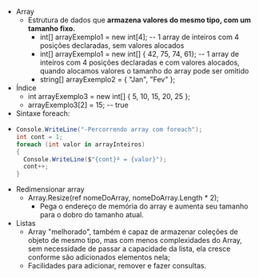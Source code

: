 * Array
  * Estrutura de dados que **armazena valores do mesmo tipo, com um tamanho fixo.**
    * int[] arrayExemplo1 = new int[4]; -- 1 array de inteiros com 4 posições declaradas, sem valores alocados
    * int[] arrayExemplo1 = new int[] { 42, 75, 74, 61}; -- 1 array de inteiros com 4 posições declaradas e com valores alocados, quando alocamos valores o tamanho do array pode ser omitido
    * string[] arrayExemplo2 = { "Jan", "Fev" };
* Índice
  * int arrayExemplo3 = new int[] { 5, 10, 15, 20, 25 };
  * arrayExemplo3[2] = 15; -- true
* Sintaxe foreach:
* ```csharp
  Console.WriteLine("-Percorrendo array com foreach");
  int cont = 1;
  foreach (int valor in arrayInteiros)
  {
    Console.WriteLine($"{cont}º = {valor}");
    cont++;
  }
  ```
* Redimensionar array
  * Array.Resize(ref nomeDoArray, nomeDoArray.Length * 2);
    * Pega o endereço de memória do array e aumenta seu tamanho para o dobro do tamanho atual.
* Listas
  * Array "melhorado", também é capaz de armazenar coleções de objeto de mesmo tipo, mas com menos complexidades do Array, sem necessidade de passar a capacidade da lista, ela cresce conforme são adicionados elementos nela;
  * Facilidades para adicionar, remover e fazer consultas.

